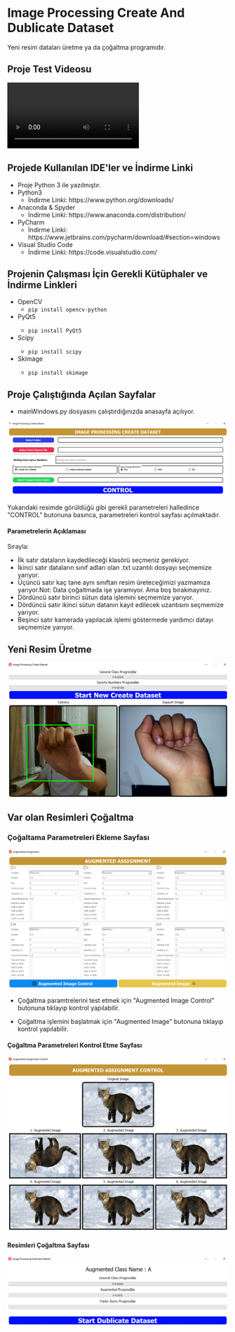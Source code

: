 # Image Processing Create And Dublicate Dataset
Yeni resim dataları üretme ya da çoğaltma programıdır.

## Proje Test Videosu
<video id="player">
  <source src="./images/info_video.mp4" type="video/mp4" />
  <!-- Captions are optional -->
</video>

## Projede Kullanılan IDE'ler ve İndirme Linki

<ul>
  <li>Proje Python 3 ile yazılmıştır.</li>
  <li>Python3 
   <ul>
    <li> İndirme Linki: https://www.python.org/downloads/ </li>
   </ul>
  </li>
  <li>Anaconda & Spyder
    <ul>
      <li>İndirme Linki: https://www.anaconda.com/distribution/ </li>
    </ul>  
  </li>
  <li>PyCharm
   <ul>
    <li>İndirme Linki: https://www.jetbrains.com/pycharm/download/#section=windows </li>
   </ul>  
  </li>
 <li>Visual Studio Code
  <ul> 
    <li> İndirme Linki: https://code.visualstudio.com/ </li>
  </ul>
 </li>
</ul>
 
## Projenin Çalışması İçin Gerekli Kütüphaler ve İndirme Linkleri
<ul>
  <li>OpenCV
    <ul>
          <li><code>pip install opencv-python</code></li>
        </ul>  
  </li>
  <li>PyQt5</li>
    <ul>
          <li><code>pip install PyQt5</code></li>
   </ul>  
  </li>
  </li>
  <li>Scipy</li>
    <ul>
          <li><code>pip install scipy</code></li>
   </ul>  
  </li>
  <li>Skimage</li>
    <ul>
          <li><code>pip install skimage</code></li>
   </ul>  
  </li>
</ul>

## Proje Çalıştığında Açılan Sayfalar
<ul>
  <li>mainWindows.py dosyasını çalıştırdığınızda anasayfa açılıyor.</li>
</ul>
<img src= "https://github.com/celalakcelikk/Image_processing_create_and_dublicate_dataset/blob/master/images/mainwindows.PNG">
<p> Yukarıdaki resimde görüldüğü gibi gerekli parametreleri halledince "CONTROL" butonuna basınca, parametreleri kontrol sayfası açılmaktadır.

#### Parametrelerin Açıklaması
<p>Sırayla:</p>
<ul>
  <li>İlk satır dataların kaydedileceği klasörü seçmeniz gerekiyor.</li>
  <li>İkinci satır dataların sınıf adları olan .txt uzantılı dosyayı seçmemize yarıyor.</li>
  <li>Üçüncü satır kaç tane aynı sınıftan resim üreteceğimizi yazmamıza yarıyor.Not: Data çoğaltmada işe yaramıyor. Ama boş bırakmayınız.</li>
  <li>Dördüncü satır birinci sütun data işlemini seçmemize yarıyor.</li>
  <li>Dördüncü satır ikinci sütun datanın kayıt edilecek uzantısını seçmemize yarıyor.</li>
  <li>Beşinci satır kamerada yapılacak işlemi göstermede yardımcı datayı seçmemize yarıyor.</li>
</ul>
  
## Yeni Resim Üretme

<img src="https://github.com/celalakcelikk/Image_processing_create_and_dublicate_dataset/blob/master/images/createimagewindows.png" >

## Var olan Resimleri Çoğaltma
### Çoğaltama Parametreleri Ekleme Sayfası
<img src="https://github.com/celalakcelikk/Image_processing_create_and_dublicate_dataset/blob/master/images/augmentedwindows.png" >
<ul><li>Çoğaltma paramtrelerini test etmek için "Augmented Image Control" butonuna tıklayıp kontrol yapılabilir.</li></ul>
<ul><li>Çoğaltma işlemini başlatmak için "Augmented Image" butonuna tıklayıp kontrol yapılabilir.</li></ul>

#### Çoğaltma Parametreleri Kontrol Etme Sayfası
<img src="https://github.com/celalakcelikk/Image_processing_create_and_dublicate_dataset/blob/master/images/augmentedTestWindows.png" >

#### Resimleri Çoğaltma Sayfası
<img src="https://github.com/celalakcelikk/Image_processing_create_and_dublicate_dataset/blob/master/images/createaugmentedwindows.png" >

